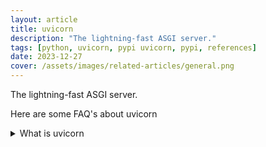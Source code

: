 ```yaml
---
layout: article
title: uvicorn
description: "The lightning-fast ASGI server."
tags: [python, uvicorn, pypi uvicorn, pypi, references]
date: 2023-12-27
cover: /assets/images/related-articles/general.png
---
```


The lightning-fast ASGI server.

Here are some FAQ's about uvicorn
<details>
<summary>What is uvicorn</summary>
The lightning-fast ASGI server.
</details>
